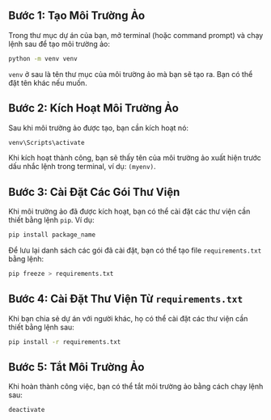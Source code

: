## Bước 1: Tạo Môi Trường Ảo

Trong thư mục dự án của bạn, mở terminal (hoặc command prompt) và chạy lệnh sau để tạo môi trường ảo:

```bash
python -m venv venv
```

`venv` ở sau là tên thư mục của môi trường ảo mà bạn sẽ tạo ra. Bạn có thể đặt tên khác nếu muốn.

## Bước 2: Kích Hoạt Môi Trường Ảo

Sau khi môi trường ảo được tạo, bạn cần kích hoạt nó:

  ```bash
  venv\Scripts\activate
  ```

Khi kích hoạt thành công, bạn sẽ thấy tên của môi trường ảo xuất hiện trước dấu nhắc lệnh trong terminal, ví dụ: `(myenv)`.

## Bước 3: Cài Đặt Các Gói Thư Viện

Khi môi trường ảo đã được kích hoạt, bạn có thể cài đặt các thư viện cần thiết bằng lệnh `pip`. Ví dụ:

```bash
pip install package_name
```

Để lưu lại danh sách các gói đã cài đặt, bạn có thể tạo file `requirements.txt` bằng lệnh:

```bash
pip freeze > requirements.txt
```

## Bước 4: Cài Đặt Thư Viện Từ `requirements.txt`

Khi bạn chia sẻ dự án với người khác, họ có thể cài đặt các thư viện cần thiết bằng lệnh sau:

```bash
pip install -r requirements.txt
```

## Bước 5: Tắt Môi Trường Ảo

Khi hoàn thành công việc, bạn có thể tắt môi trường ảo bằng cách chạy lệnh sau:

```bash
deactivate
```